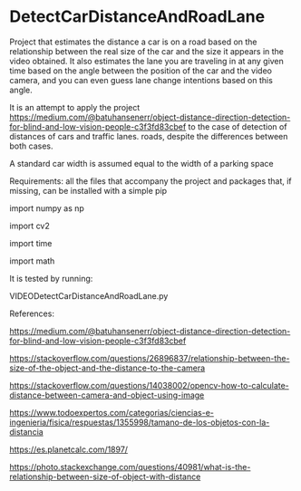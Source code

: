 # DetectCarDistanceAndRoadLane
Project that estimates the distance a car is on a road based on the relationship between the real size of the car and the size it appears in the video obtained.
It also estimates the lane you are traveling in at any given time based on the angle between the position of the car and the video camera, and you can even guess lane change intentions based on this angle.

It is an attempt to apply the project https://medium.com/@batuhansenerr/object-distance-direction-detection-for-blind-and-low-vision-people-c3f3fd83cbef to the case of detection of distances of cars and traffic lanes. roads, despite the differences between both cases.

A standard car width is assumed equal to the width of a parking space

Requirements: all the files that accompany the project and packages that, if missing, can be installed with a simple pip

import numpy as np

import cv2

import time

import math

It is tested by running:

VIDEODetectCarDistanceAndRoadLane.py

References:

  https://medium.com/@batuhansenerr/object-distance-direction-detection-for-blind-and-low-vision-people-c3f3fd83cbef
              
https://stackoverflow.com/questions/26896837/relationship-between-the-size-of-the-object-and-the-distance-to-the-camera

https://stackoverflow.com/questions/14038002/opencv-how-to-calculate-distance-between-camera-and-object-using-image

https://www.todoexpertos.com/categorias/ciencias-e-ingenieria/fisica/respuestas/1355998/tamano-de-los-objetos-con-la-distancia

https://es.planetcalc.com/1897/

https://photo.stackexchange.com/questions/40981/what-is-the-relationship-between-size-of-object-with-distance
